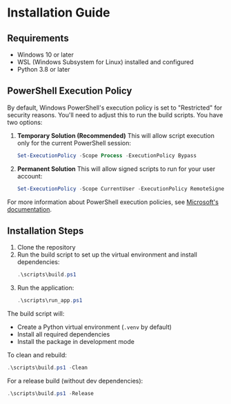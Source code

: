 # Installation Guide

## Requirements
- Windows 10 or later
- WSL (Windows Subsystem for Linux) installed and configured
- Python 3.8 or later

## PowerShell Execution Policy
By default, Windows PowerShell's execution policy is set to "Restricted" for security reasons. You'll need to adjust this to run the build scripts. You have two options:

1. **Temporary Solution (Recommended)**
   This will allow script execution only for the current PowerShell session:
   ```powershell
   Set-ExecutionPolicy -Scope Process -ExecutionPolicy Bypass
   ```

2. **Permanent Solution**
   This will allow signed scripts to run for your user account:
   ```powershell
   Set-ExecutionPolicy -Scope CurrentUser -ExecutionPolicy RemoteSigned
   ```

For more information about PowerShell execution policies, see [Microsoft's documentation](https://docs.microsoft.com/en-us/powershell/module/microsoft.powershell.security/set-executionpolicy).

## Installation Steps
1. Clone the repository
2. Run the build script to set up the virtual environment and install dependencies:
   ```powershell
   .\scripts\build.ps1
   ```
3. Run the application:
   ```powershell
   .\scripts\run_app.ps1
   ```

The build script will:
- Create a Python virtual environment (`.venv` by default)
- Install all required dependencies
- Install the package in development mode

To clean and rebuild:
```powershell
.\scripts\build.ps1 -Clean
```

For a release build (without dev dependencies):
```powershell
.\scripts\build.ps1 -Release
```
